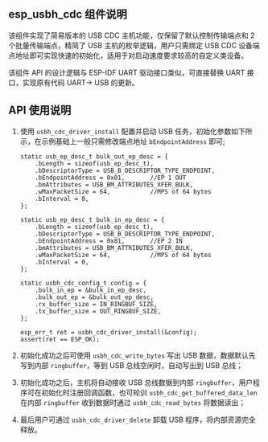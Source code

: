 ## esp_usbh_cdc 组件说明

该组件实现了简易版本的 USB CDC 主机功能，仅保留了默认控制传输端点和 2 个批量传输端点，精简了 USB 主机的枚举逻辑，用户只需绑定 USB CDC 设备端点地址即可实现快速的初始化，适用于对启动速度要求较高的自定义类设备。

该组件 API 的设计逻辑与 ESP-IDF UART 驱动接口类似，可直接替换 UART 接口，实现原有代码 UART-> USB 的更新。

## API 使用说明

1. 使用 `usbh_cdc_driver_install` 配置并启动 USB 任务，初始化参数如下所示，在示例基础上一般只需修改端点地址 `bEndpointAddress` 即可;

    ```
    static usb_ep_desc_t bulk_out_ep_desc = {
        .bLength = sizeof(usb_ep_desc_t),
        .bDescriptorType = USB_B_DESCRIPTOR_TYPE_ENDPOINT,
        .bEndpointAddress = 0x01,       //EP 1 OUT
        .bmAttributes = USB_BM_ATTRIBUTES_XFER_BULK,
        .wMaxPacketSize = 64,           //MPS of 64 bytes
        .bInterval = 0,
    };

    static usb_ep_desc_t bulk_in_ep_desc = {
        .bLength = sizeof(usb_ep_desc_t),
        .bDescriptorType = USB_B_DESCRIPTOR_TYPE_ENDPOINT,
        .bEndpointAddress = 0x81,       //EP 2 IN
        .bmAttributes = USB_BM_ATTRIBUTES_XFER_BULK,
        .wMaxPacketSize = 64,           //MPS of 64 bytes
        .bInterval = 0,
    };

    static usbh_cdc_config_t config = {
        .bulk_in_ep = &bulk_in_ep_desc,
        .bulk_out_ep = &bulk_out_ep_desc,
        .rx_buffer_size = IN_RINGBUF_SIZE,
        .tx_buffer_size = OUT_RINGBUF_SIZE,
    };

    esp_err_t ret = usbh_cdc_driver_install(&config);
    assert(ret == ESP_OK);
    ```

2. 初始化成功之后可使用 `usbh_cdc_write_bytes` 写出 USB 数据，数据默认先写到内部 `ringbuffer`，等到 USB 总线空闲时，自动写出到 USB 总线；
3. 初始化成功之后，主机将自动接收 USB 总线数据到内部 `ringbuffer`，用户程序可在初始化时注册回调函数，也可轮训 `usbh_cdc_get_buffered_data_len` 在内部 `ringbuffer` 收到数据时通过 `usbh_cdc_read_bytes` 将数据读出； 
4. 最后用户可通过 `usbh_cdc_driver_delete` 卸载 USB 程序，将内部资源完全释放。
